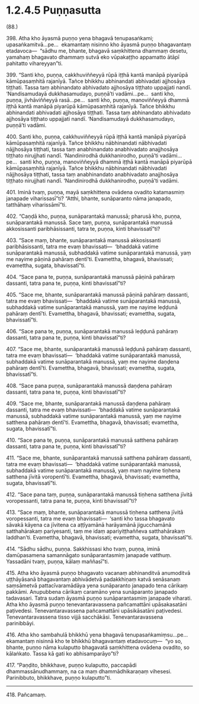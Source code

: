 

# 1.2.4.5 Puṇṇasutta





(88.)

398\. Atha kho āyasmā puṇṇo yena bhagavā tenupasaṅkami; upasaṅkamitvā…pe…  ekamantaṃ nisinno kho āyasmā puṇṇo bhagavantaṃ etadavoca—  “sādhu me, bhante, bhagavā saṃkhittena dhammaṃ desetu, yamahaṃ bhagavato dhammaṃ sutvā eko vūpakaṭṭho appamatto ātāpī pahitatto vihareyyan”ti.

399\. “Santi kho, puṇṇa, cakkhuviññeyyā rūpā iṭṭhā kantā manāpā piyarūpā kāmūpasaṃhitā rajanīyā. Tañce bhikkhu abhinandati abhivadati ajjhosāya tiṭṭhati. Tassa taṃ abhinandato abhivadato ajjhosāya tiṭṭhato uppajjati nandī. ‘Nandisamudayā dukkhasamudayo, puṇṇā’ti vadāmi…pe…  santi kho, puṇṇa, jivhāviññeyyā rasā…pe…  santi kho, puṇṇa, manoviññeyyā dhammā iṭṭhā kantā manāpā piyarūpā kāmūpasaṃhitā rajanīyā. Tañce bhikkhu abhinandati abhivadati ajjhosāya tiṭṭhati. Tassa taṃ abhinandato abhivadato ajjhosāya tiṭṭhato uppajjati nandī. ‘Nandisamudayā dukkhasamudayo, puṇṇā’ti vadāmi.

400\. Santi kho, puṇṇa, cakkhuviññeyyā rūpā iṭṭhā kantā manāpā piyarūpā kāmūpasaṃhitā rajanīyā. Tañce bhikkhu nābhinandati nābhivadati nājjhosāya tiṭṭhati, tassa taṃ anabhinandato anabhivadato anajjhosāya tiṭṭhato nirujjhati nandī. ‘Nandinirodhā dukkhanirodho, puṇṇā’ti vadāmi…pe…  santi kho, puṇṇa, manoviññeyyā dhammā iṭṭhā kantā manāpā piyarūpā kāmūpasaṃhitā rajanīyā. Tañce bhikkhu nābhinandati nābhivadati nājjhosāya tiṭṭhati, tassa taṃ anabhinandato anabhivadato anajjhosāya tiṭṭhato nirujjhati nandī. ‘Nandinirodhā dukkhanirodho, puṇṇā’ti vadāmi.

401\. Iminā tvaṃ, puṇṇa, mayā saṃkhittena ovādena ovadito katamasmiṃ janapade viharissasī”ti? “Atthi, bhante, sunāparanto nāma janapado, tatthāhaṃ viharissāmī”ti.

402\. “Caṇḍā kho, puṇṇa, sunāparantakā manussā; pharusā kho, puṇṇa, sunāparantakā manussā. Sace taṃ, puṇṇa, sunāparantakā manussā akkosissanti paribhāsissanti, tatra te, puṇṇa, kinti bhavissatī”ti?

403\. “Sace maṃ, bhante, sunāparantakā manussā akkosissanti paribhāsissanti, tatra me evaṃ bhavissati—  ‘bhaddakā vatime sunāparantakā manussā, subhaddakā vatime sunāparantakā manussā, yaṃ me nayime pāṇinā pahāraṃ dentī’ti. Evamettha, bhagavā, bhavissati; evamettha, sugata, bhavissatī”ti.

404\. “Sace pana te, puṇṇa, sunāparantakā manussā pāṇinā pahāraṃ dassanti, tatra pana te, puṇṇa, kinti bhavissatī”ti?

405\. “Sace me, bhante, sunāparantakā manussā pāṇinā pahāraṃ dassanti, tatra me evaṃ bhavissati—  ‘bhaddakā vatime sunāparantakā manussā, subhaddakā vatime sunāparantakā manussā, yaṃ me nayime leḍḍunā pahāraṃ dentī’ti. Evamettha, bhagavā, bhavissati; evamettha, sugata, bhavissatī”ti.

406\. “Sace pana te, puṇṇa, sunāparantakā manussā leḍḍunā pahāraṃ dassanti, tatra pana te, puṇṇa, kinti bhavissatī”ti?

407\. “Sace me, bhante, sunāparantakā manussā leḍḍunā pahāraṃ dassanti, tatra me evaṃ bhavissati—  ‘bhaddakā vatime sunāparantakā manussā, subhaddakā vatime sunāparantakā manussā, yaṃ me nayime daṇḍena pahāraṃ dentī’ti. Evamettha, bhagavā, bhavissati; evamettha, sugata, bhavissatī”ti.

408\. “Sace pana puṇṇa, sunāparantakā manussā daṇḍena pahāraṃ dassanti, tatra pana te, puṇṇa, kinti bhavissatī”ti?

409\. “Sace me, bhante, sunāparantakā manussā daṇḍena pahāraṃ dassanti, tatra me evaṃ bhavissati—  ‘bhaddakā vatime sunāparantakā manussā, subhaddakā vatime sunāparantakā manussā, yaṃ me nayime satthena pahāraṃ dentī’ti. Evamettha, bhagavā, bhavissati; evamettha, sugata, bhavissatī”ti.

410\. “Sace pana te, puṇṇa, sunāparantakā manussā satthena pahāraṃ dassanti, tatra pana te, puṇṇa, kinti bhavissatī”ti?

411\. “Sace me, bhante, sunāparantakā manussā satthena pahāraṃ dassanti, tatra me evaṃ bhavissati—  ‘bhaddakā vatime sunāparantakā manussā, subhaddakā vatime sunāparantakā manussā, yaṃ maṃ nayime tiṇhena satthena jīvitā voropentī’ti. Evamettha, bhagavā, bhavissati; evamettha, sugata, bhavissatī”ti.

412\. “Sace pana taṃ, puṇṇa, sunāparantakā manussā tiṇhena satthena jīvitā voropessanti, tatra pana te, puṇṇa, kinti bhavissatī”ti?

413\. “Sace maṃ, bhante, sunāparantakā manussā tiṇhena satthena jīvitā voropessanti, tatra me evaṃ bhavissati—  ‘santi kho tassa bhagavato sāvakā kāyena ca jīvitena ca aṭṭīyamānā harāyamānā jigucchamānā satthahārakaṃ pariyesanti, taṃ me idaṃ apariyiṭṭhaññeva satthahārakaṃ laddhan’ti. Evamettha, bhagavā, bhavissati; evamettha, sugata, bhavissatī”ti.

414\. “Sādhu sādhu, puṇṇa. Sakkhissasi kho tvaṃ, puṇṇa, iminā damūpasamena samannāgato sunāparantasmiṃ janapade vatthuṃ. Yassadāni tvaṃ, puṇṇa, kālaṃ maññasī”ti.

415\. Atha kho āyasmā puṇṇo bhagavato vacanaṃ abhinanditvā anumoditvā uṭṭhāyāsanā bhagavantaṃ abhivādetvā padakkhiṇaṃ katvā senāsanaṃ saṃsāmetvā pattacīvaramādāya yena sunāparanto janapado tena cārikaṃ pakkāmi. Anupubbena cārikaṃ caramāno yena sunāparanto janapado tadavasari. Tatra sudaṃ āyasmā puṇṇo sunāparantasmiṃ janapade viharati. Atha kho āyasmā puṇṇo tenevantaravassena pañcamattāni upāsakasatāni paṭivedesi. Tenevantaravassena pañcamattāni upāsikāsatāni paṭivedesi. Tenevantaravassena tisso vijjā sacchākāsi. Tenevantaravassena parinibbāyi.

416\. Atha kho sambahulā bhikkhū yena bhagavā tenupasaṅkamiṃsu…pe…  ekamantaṃ nisinnā kho te bhikkhū bhagavantaṃ etadavocuṃ—  “yo so, bhante, puṇṇo nāma kulaputto bhagavatā saṃkhittena ovādena ovadito, so kālaṅkato. Tassa kā gati ko abhisamparāyo”ti?

417\. “Paṇḍito, bhikkhave, puṇṇo kulaputto, paccapādi dhammassānudhammaṃ, na ca maṃ dhammādhikaraṇaṃ vihesesi. Parinibbuto, bhikkhave, puṇṇo kulaputto”ti.

---

418\. Pañcamaṃ.





